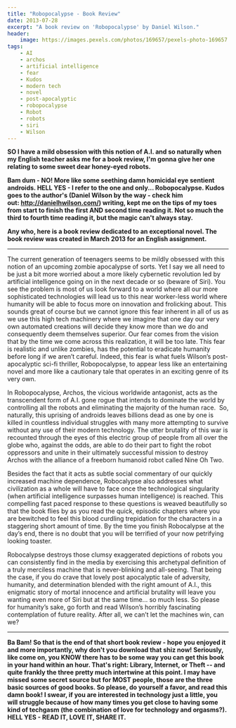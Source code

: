 ```yaml
---
title: "Robopocalypse - Book Review"
date: 2013-07-28
excerpt: "A book review on 'Robopocalypse' by Daniel Wilson."
header:
    image: https://images.pexels.com/photos/169657/pexels-photo-169657.jpeg
tags:
    - AI
    - archos
    - artificial intelligence
    - fear
    - Kudos
    - modern tech
    - novel
    - post-apocalyptic
    - robopocalypse
    - Robot
    - robots
    - siri
    - Wilson
---
```


**SO I have a mild obsession with this notion of A.I. and so naturally
when my English teacher asks me for a book review, I'm gonna give her
one relating to some sweet dear honey-eyed robots.**

**Bam dum - NO! More like some seething damn homicidal eye sentient
androids. HELL YES - I refer to the one and only... Robopocalypse. Kudos
goes to the author's (Daniel Wilson by the way - check him
out: <http://danielhwilson.com/>) writing, kept me on the tips of my
toes from start to finish the first AND second time reading it. Not so
much the third to fourth time reading it, but the magic can't always
stay.**

**Any who, here is a book review dedicated to an exceptional novel. The
book review was created in March 2013 for an English assignment.**

------------------------------------------------------------------------

The current generation of teenagers seems to be mildly obsessed with
this notion of an upcoming zombie apocalypse of sorts. Yet I say we all
need to be just a bit more worried about a more likely cybernetic
revolution led by artificial intelligence going on in the next decade or
so (beware of Siri). You see the problem is most of us look forward to a
world where all our more sophisticated technologies will lead us to this
near worker-less world where humanity will be able to focus more on
innovation and frolicking about. This sounds great of course but we
cannot ignore this fear inherent in all of us as we use this high tech
machinery where we imagine that one day our very own automated creations
will decide they know more than we do and consequently deem themselves
superior. Our fear comes from the vision that by the time we come across
this realization, it will be too late. This fear is realistic and unlike
zombies, has the potential to eradicate humanity before long if we
aren’t careful. Indeed, this fear is what fuels Wilson’s
post-apocalyptic sci-fi thriller, Robopocalypse, to appear less like an
entertaining novel and more like a cautionary tale that operates in an
exciting genre of its very own.

In Robopocalypse, Archos, the vicious worldwide antagonist, acts as the
transcendent form of A.I. gone rogue that intends to dominate the world
by controlling all the robots and eliminating the majority of the human
race.  So, naturally, this uprising of androids leaves billions dead as
one by one is killed in countless individual struggles with many more
attempting to survive without any use of their modern technology. The
utter brutality of this war is recounted through the eyes of this
electric group of people from all over the globe who, against the odds,
are able to do their part to fight the robot oppressors and unite in
their ultimately successful mission to destroy Archos with the alliance
of a freeborn humanoid robot called Nine Oh Two.

Besides the fact that it acts as subtle social commentary of our quickly
increased machine dependence, Robocalypse also addresses what
civilization as a whole will have to face once the technological
singularity (when artificial intelligence surpasses human intelligence)
is reached. This compelling fast paced response to these questions is
weaved beautifully so that the book flies by as you read the quick,
episodic chapters where you are bewitched to feel this blood curdling
trepidation for the characters in a staggering short amount of time. By
the time you finish Robocalypse at the day’s end, there is no doubt that
you will be terrified of your now petrifying looking toaster.

Robocalypse destroys those clumsy exaggerated depictions of robots you
can consistently find in the media by exercising this archetypal
definition of a truly merciless machine that is never-blinking and
all-seeing. That being the case, if you do crave that lovely post
apocalyptic tale of adversity, humanity, and determination blended with
the right amount of A.I., this enigmatic story of mortal innocence and
artificial brutality will leave you wanting even more of Siri but at the
same time... so much less. So please for humanity’s sake, go forth and
read Wilson’s horribly fascinating contemplation of future reality.
After all, we can’t let the machines win, can we?

------------------------------------------------------------------------

**Ba Bam! So that is the end of that short book review - hope you
enjoyed it and more importantly, why don't you download that shiz now!
Seriously, like come on, you KNOW there has to be some way you can get
this book in your hand within an hour. That's right: Library, Internet,
or Theft -- and quite frankly the three pretty much intertwine at this
point. I may have missed some secret source but for MOST people, those
are the three basic sources of good books. So please, do yourself a
favor, and read this damn book! I swear, if you are interested in
technology just a little, you will struggle because of how many times
you get close to having some kind of techgasm (the combination of love
for technology and orgasms?). HELL YES - READ IT, LOVE IT, SHARE IT.**
